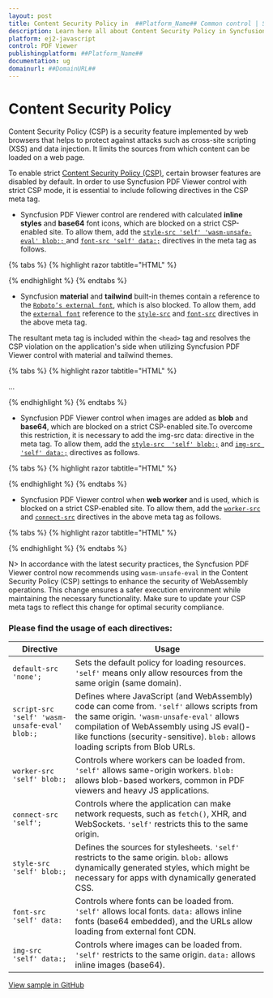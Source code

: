 ```yaml
---
layout: post
title: Content Security Policy in  ##Platform_Name## Common control | Syncfusion
description: Learn here all about Content Security Policy in Syncfusion  ##Platform_Name##  Common control of Syncfusion Essential JS 2 and more.
platform: ej2-javascript
control: PDF Viewer
publishingplatform: ##Platform_Name##
documentation: ug
domainurl: ##DomainURL##
---
```


# Content Security Policy

Content Security Policy (CSP) is a security feature implemented by web browsers that helps to protect against attacks such as cross-site scripting (XSS) and data injection. It limits the sources from which content can be loaded on a web page.

To enable strict [Content Security Policy (CSP)](https://csp.withgoogle.com/docs/strict-csp.html), certain browser features are disabled by default. In order to use Syncfusion PDF Viewer control with strict CSP mode, it is essential to include following directives in the CSP meta tag.

* Syncfusion PDF Viewer control are rendered with calculated **inline styles** and **base64** font icons, which are blocked on a strict CSP-enabled site. To allow them, add the [`style-src 'self' 'wasm-unsafe-eval' blob:;` ](https://developer.mozilla.org/en-US/docs/Web/HTTP/Headers/Content-Security-Policy/style-src) and [`font-src 'self' data:;`](https://developer.mozilla.org/en-US/docs/Web/HTTP/Headers/Content-Security-Policy/font-src) directives in the meta tag as follows.

{% tabs %}
{% highlight razor tabtitle="HTML" %}

<meta http-equiv="Content-Security-Policy" content="default-src 'self';
    style-src 'self' https://fonts.googleapis.com/ blob:;
    font-src 'self' https://fonts.googleapis.com/ https://fonts.gstatic.com/ data:;" />

{% endhighlight %}
{% endtabs %}

* Syncfusion **material** and **tailwind** built-in themes contain a reference to the [`Roboto’s external font`](https://fonts.googleapis.com/css?family=Roboto:400,500), which is also blocked. To allow them, add the [`external font`](https://fonts.googleapis.com/css?family=Roboto:400,500) reference to the [`style-src`](https://developer.mozilla.org/en-US/docs/Web/HTTP/Headers/Content-Security-Policy/style-src) and [`font-src`](https://developer.mozilla.org/en-US/docs/Web/HTTP/Headers/Content-Security-Policy/font-src) directives in the above meta tag.

The resultant meta tag is included within the `<head>` tag and resolves the CSP violation on the application's side when utilizing Syncfusion PDF Viewer control with material and tailwind themes.

{% tabs %}
{% highlight razor tabtitle="HTML" %}

<head>
    ...
    <meta http-equiv="Content-Security-Policy" content="default-src 'self';
    style-src 'self' https://fonts.googleapis.com/ blob:;
    font-src 'self' https://fonts.googleapis.com/ https://fonts.gstatic.com/ data:;" />
</head>

{% endhighlight %}
{% endtabs %}

* Syncfusion PDF Viewer control when images are added as **blob** and **base64**, which are blocked on a strict CSP-enabled site.To overcome this restriction, it is necessary to add the img-src data: directive in the meta tag. To allow them, add the  [`style-src  'self' blob:;`](https://developer.mozilla.org/en-US/docs/Web/HTTP/Headers/Content-Security-Policy/style-src) and [`img-src 'self' data:;`](https://developer.mozilla.org/en-US/docs/Web/HTTP/Headers/Content-Security-Policy/img-src) directives as follows.

{% tabs %}
{% highlight razor tabtitle="HTML" %}
<head>
    <meta http-equiv="Content-Security-Policy" content="default-src 'self';
    script-src 'self' 'wasm-unsafe-eval' blob:;
    font-src 'self' https://fonts.googleapis.com/ https://fonts.gstatic.com/ data:;
    style-src 'self' https://fonts.googleapis.com/ blob:;
    img-src 'self' data:"/>
</head>
{% endhighlight %}
{% endtabs %}

* Syncfusion PDF Viewer control when **web worker** and   is used, which is blocked on a strict CSP-enabled site. To allow them, add the [`worker-src`](https://developer.mozilla.org/en-US/docs/Web/HTTP/Headers/Content-Security-Policy/worker-src) and [`connect-src`](https://developer.mozilla.org/en-US/docs/Web/HTTP/Headers/Content-Security-Policy/connect-src) directives in the above meta tag as follows.

{% tabs %}
{% highlight razor tabtitle="HTML" %}
<head>
 <meta http-equiv="Content-Security-Policy" content="default-src 'self';
    script-src 'self' 'wasm-unsafe-eval' blob:;
    worker-src 'self' blob:;
    connect-src 'self' data:;
    style-src 'self' https://fonts.googleapis.com/ blob:;
    font-src 'self' https://fonts.googleapis.com/ https://fonts.gstatic.com/ data:;
    img-src 'self' data: blob:;" />
</head>
{% endhighlight %}
{% endtabs %}

N> In accordance with the latest security practices, the Syncfusion PDF Viewer control now recommends using `wasm-unsafe-eval` in the Content Security Policy (CSP) settings to enhance the security of WebAssembly operations. This change ensures a safer execution environment while maintaining the necessary functionality. Make sure to update your CSP meta tags to reflect this change for optimal security compliance.

### Please find the usage of each directives:

| Directive                          | Usage                                                                                                                                                                                                                  |
|------------------------------------|------------------------------------------------------------------------------------------------------------------------------------------------------------------------------------------------------------------------|
| `default-src 'none';`              | Sets the default policy for loading resources. `'self'` means only allow resources from the same origin (same domain).                                                                                                 |
| `script-src 'self' 'wasm-unsafe-eval' blob:;` | Defines where JavaScript (and WebAssembly) code can come from. `'self'` allows scripts from the same origin. `'wasm-unsafe-eval'` allows compilation of WebAssembly using JS eval()-like functions (security-sensitive). `blob:` allows loading scripts from Blob URLs. |
| `worker-src 'self' blob:;`         | Controls where workers can be loaded from. `'self'` allows same-origin workers. `blob:` allows blob-based workers, common in PDF viewers and heavy JS applications.                                                     |
| `connect-src 'self';`              | Controls where the application can make network requests, such as `fetch()`, XHR, and WebSockets. `'self'` restricts this to the same origin.                                                                          |
| `style-src 'self' blob:;`          | Defines the sources for stylesheets. `'self'` restricts to the same origin. `blob:` allows dynamically generated styles, which might be necessary for apps with dynamically generated CSS.                               |
| `font-src 'self' data:`            | Controls where fonts can be loaded from. `'self'` allows local fonts. `data:` allows inline fonts (base64 embedded), and the URLs allow loading from external font CDN.                                                 |
| `img-src 'self' data:;`            | Controls where images can be loaded from. `'self'` restricts to the same origin. `data:` allows inline images (base64).                                                                                                 |

[View sample in GitHub](https://github.com/SyncfusionExamples/typescript-pdf-viewer-examples)